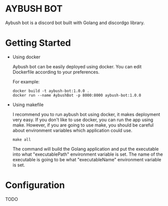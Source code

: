 # AYBUSH BOT

Aybush bot is a discord bot built with Golang and discordgo library.

# Getting Started
- Using docker

  Aybush bot can be easily deployed using docker. You can edit Dockerfile according to your preferences.

  For example:
  ```
  docker build -t aybush-bot:1.0.0 .
  docker run --name AybushBot -p 8000:8000 aybush-bot:1.0.0
  ```
  
- Using makefile

  I recommend you to run aybush bot using docker, it makes deployment very easy. If you don't like to use docker, you can run the app using make. However, if you are going to use make, you should be careful about environment variables which application could use.

  ```
  make all
  ```
  The command will build the Golang application and put the executable into what "executablePath" environment variable is set. The name of the executable is going to be what "executableName" environment variable is set.

# Configuration

TODO
